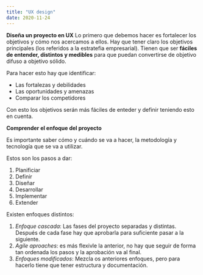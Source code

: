 ```yaml
---
title: "UX design"
date: 2020-11-24
---
```

**Diseña un proyecto en UX**
Lo primero que debemos hacer es fortalecer los objetivos y cómo nos acercamos a ellos. Hay que tener claro los objetivos principales (los referidos a la estratefia empresarial). Tienen que ser **fáciles de entender, distintos y medibles** para que puedan convertirse de objetivo difuso a objetivo sólido.

Para hacer esto hay que identificar:
- Las fortalezas y debilidades
- Las oportunidades y amenazas
- Comparar los competidores

Con esto los objetivos serán más fáciles de enteder y definir teniendo esto en cuenta.

**Comprender el enfoque del proyecto**

Es importante saber cómo y cuándo se va a hacer, la metodología y tecnología que se va a utilizar.

Estos son los pasos a dar:
1. Planificiar
2. Definir
3. Diseñar
4. Desarrollar
5. Implementar
6. Extender

Existen enfoques distintos:

1. *Enfoque cascada*: Las fases del proyecto separadas y distintas. Después de cada fase hay que aprobarla para suficiente pasar a la siguiente.        
2. *Agile aproaches*: es más flexivle la anterior, no hay que seguir de forma tan ordenada los pasos y la aprobación va al final.
3. *Enfoques modificados*: Mezcla os anteriores enfoques, pero para hacerlo tiene que tener estructura y documentación.

